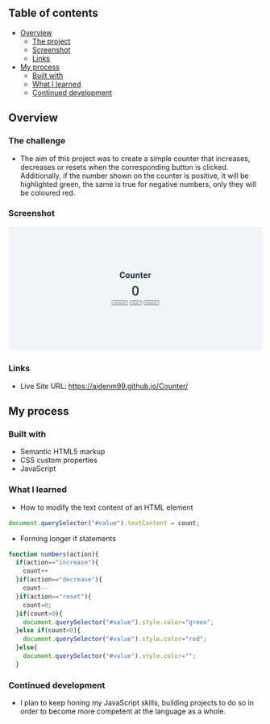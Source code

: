 ## Table of contents

- [Overview](#overview)
  - [The project](#the-project)
  - [Screenshot](#screenshot)
  - [Links](#links)
- [My process](#my-process)
  - [Built with](#built-with)
  - [What I learned](#what-i-learned)
  - [Continued development](#continued-development)

## Overview

### The challenge

- The aim of this project was to create a simple counter that increases, decreases or resets when the corresponding button is clicked. Additionally, if the
number shown on the counter is positive, it will be highlighted green, the same is true for negative numbers, only they will be coloured red.
### Screenshot

![](./Counter.png)

### Links

- Live Site URL: https://aidenm99.github.io/Counter/

## My process

### Built with

- Semantic HTML5 markup
- CSS custom properties
- JavaScript

### What I learned

- How to modify the text content of an HTML element

```js
document.querySelector("#value").textContent = count;
```

- Forming longer if statements

```js
function numbers(action){
  if(action=="increase"){
    count++
  }if(action=="decrease"){
    count--
  }if(action=="reset"){
    count=0;
  }if(count>0){
    document.querySelector("#value").style.color="green";
  }else if(count<0){
    document.querySelector("#value").style.color="red";
  }else{
    document.querySelector("#value").style.color="";
  }
```


### Continued development

- I plan to keep honing my JavaScript skills, building projects to do so in order to become more competent at the language as a whole.

